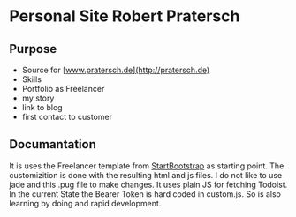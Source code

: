# Personal Site Robert Pratersch

## Purpose

- Source for [www.pratersch.de](http://pratersch.de)  
- Skills
- Portfolio as Freelancer
- my story
- link to blog
- first contact to customer

## Documantation

It is uses the Freelancer template from  [StartBootstrap](https://github.com/StartBootstrap/startbootstrap-freelancer/) as starting point. The customizition is done with the resulting html and js files.
I do not like to use jade and this .pug file to make changes.
It uses plain JS for fetching Todoist. In the current State the Bearer Token is hard coded in custom.js.
So is also learning by doing and rapid development.
